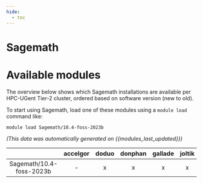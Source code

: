 ```yaml
---
hide:
  - toc
---
```


Sagemath
========

# Available modules


The overview below shows which Sagemath installations are available per HPC-UGent Tier-2 cluster, ordered based on software version (new to old).

To start using Sagemath, load one of these modules using a `module load` command like:

```shell
module load Sagemath/10.4-foss-2023b
```

*(This data was automatically generated on {{modules_last_updated}})*  

| |accelgor|doduo|donphan|gallade|joltik|shinx|
| :---: | :---: | :---: | :---: | :---: | :---: | :---: |
|Sagemath/10.4-foss-2023b|-|x|x|x|x|x|
